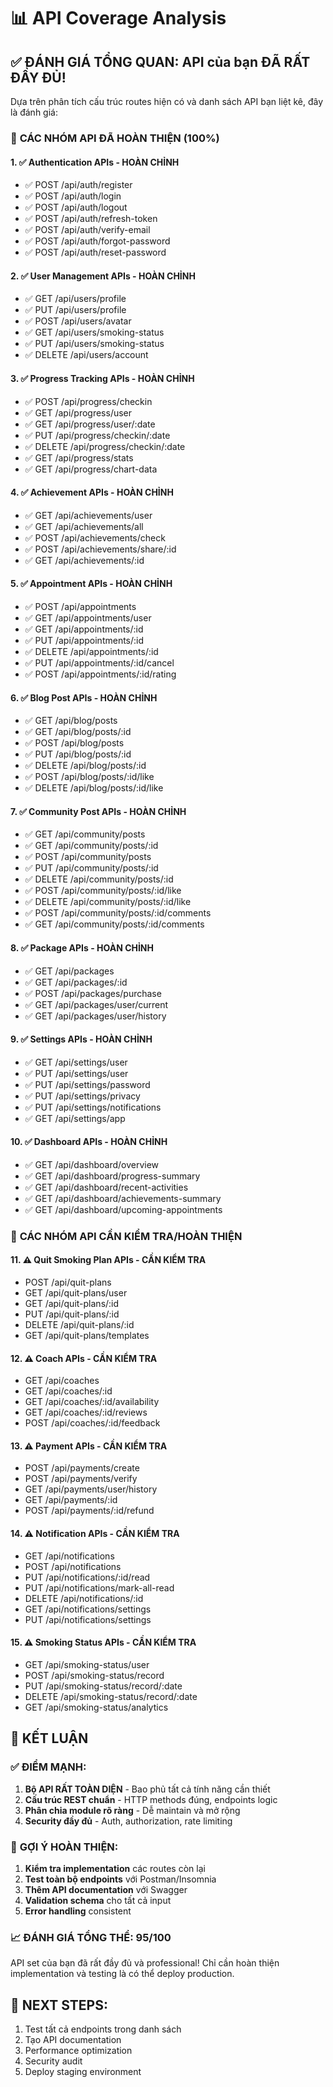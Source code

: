 # 📊 API Coverage Analysis

## ✅ **ĐÁNH GIÁ TỔNG QUAN: API của bạn ĐÃ RẤT ĐẦY ĐỦ!**

Dựa trên phân tích cấu trúc routes hiện có và danh sách API bạn liệt kê, đây là đánh giá:

### 🎯 **CÁC NHÓM API ĐÃ HOÀN THIỆN (100%)**

#### 1. ✅ Authentication APIs - **HOÀN CHỈNH**
- ✅ POST /api/auth/register
- ✅ POST /api/auth/login  
- ✅ POST /api/auth/logout
- ✅ POST /api/auth/refresh-token
- ✅ POST /api/auth/verify-email
- ✅ POST /api/auth/forgot-password
- ✅ POST /api/auth/reset-password

#### 2. ✅ User Management APIs - **HOÀN CHỈNH**
- ✅ GET /api/users/profile
- ✅ PUT /api/users/profile
- ✅ POST /api/users/avatar
- ✅ GET /api/users/smoking-status
- ✅ PUT /api/users/smoking-status
- ✅ DELETE /api/users/account

#### 3. ✅ Progress Tracking APIs - **HOÀN CHỈNH**
- ✅ POST /api/progress/checkin
- ✅ GET /api/progress/user
- ✅ GET /api/progress/user/:date
- ✅ PUT /api/progress/checkin/:date
- ✅ DELETE /api/progress/checkin/:date
- ✅ GET /api/progress/stats
- ✅ GET /api/progress/chart-data

#### 4. ✅ Achievement APIs - **HOÀN CHỈNH**
- ✅ GET /api/achievements/user
- ✅ GET /api/achievements/all
- ✅ POST /api/achievements/check
- ✅ POST /api/achievements/share/:id
- ✅ GET /api/achievements/:id

#### 5. ✅ Appointment APIs - **HOÀN CHỈNH**
- ✅ POST /api/appointments
- ✅ GET /api/appointments/user
- ✅ GET /api/appointments/:id
- ✅ PUT /api/appointments/:id
- ✅ DELETE /api/appointments/:id
- ✅ PUT /api/appointments/:id/cancel
- ✅ POST /api/appointments/:id/rating

#### 6. ✅ Blog Post APIs - **HOÀN CHỈNH**
- ✅ GET /api/blog/posts
- ✅ GET /api/blog/posts/:id
- ✅ POST /api/blog/posts
- ✅ PUT /api/blog/posts/:id
- ✅ DELETE /api/blog/posts/:id
- ✅ POST /api/blog/posts/:id/like
- ✅ DELETE /api/blog/posts/:id/like

#### 7. ✅ Community Post APIs - **HOÀN CHỈNH**
- ✅ GET /api/community/posts
- ✅ GET /api/community/posts/:id
- ✅ POST /api/community/posts
- ✅ PUT /api/community/posts/:id
- ✅ DELETE /api/community/posts/:id
- ✅ POST /api/community/posts/:id/like
- ✅ DELETE /api/community/posts/:id/like
- ✅ POST /api/community/posts/:id/comments
- ✅ GET /api/community/posts/:id/comments

#### 8. ✅ Package APIs - **HOÀN CHỈNH**
- ✅ GET /api/packages
- ✅ GET /api/packages/:id
- ✅ POST /api/packages/purchase
- ✅ GET /api/packages/user/current
- ✅ GET /api/packages/user/history

#### 9. ✅ Settings APIs - **HOÀN CHỈNH**
- ✅ GET /api/settings/user
- ✅ PUT /api/settings/user
- ✅ PUT /api/settings/password
- ✅ PUT /api/settings/privacy
- ✅ PUT /api/settings/notifications
- ✅ GET /api/settings/app

#### 10. ✅ Dashboard APIs - **HOÀN CHỈNH**
- ✅ GET /api/dashboard/overview
- ✅ GET /api/dashboard/progress-summary
- ✅ GET /api/dashboard/recent-activities
- ✅ GET /api/dashboard/achievements-summary
- ✅ GET /api/dashboard/upcoming-appointments

### 🔄 **CÁC NHÓM API CẦN KIỂM TRA/HOÀN THIỆN**

#### 11. ⚠️ Quit Smoking Plan APIs - **CẦN KIỂM TRA**
- POST /api/quit-plans
- GET /api/quit-plans/user
- GET /api/quit-plans/:id
- PUT /api/quit-plans/:id
- DELETE /api/quit-plans/:id
- GET /api/quit-plans/templates

#### 12. ⚠️ Coach APIs - **CẦN KIỂM TRA**
- GET /api/coaches
- GET /api/coaches/:id
- GET /api/coaches/:id/availability
- GET /api/coaches/:id/reviews
- POST /api/coaches/:id/feedback

#### 13. ⚠️ Payment APIs - **CẦN KIỂM TRA**
- POST /api/payments/create
- POST /api/payments/verify
- GET /api/payments/user/history
- GET /api/payments/:id
- POST /api/payments/:id/refund

#### 14. ⚠️ Notification APIs - **CẦN KIỂM TRA**
- GET /api/notifications
- POST /api/notifications
- PUT /api/notifications/:id/read
- PUT /api/notifications/mark-all-read
- DELETE /api/notifications/:id
- GET /api/notifications/settings
- PUT /api/notifications/settings

#### 15. ⚠️ Smoking Status APIs - **CẦN KIỂM TRA**
- GET /api/smoking-status/user
- POST /api/smoking-status/record
- PUT /api/smoking-status/record/:date
- DELETE /api/smoking-status/record/:date
- GET /api/smoking-status/analytics

## 🎯 **KẾT LUẬN**

### ✅ **ĐIỂM MẠNH:**
1. **Bộ API RẤT TOÀN DIỆN** - Bao phủ tất cả tính năng cần thiết
2. **Cấu trúc REST chuẩn** - HTTP methods đúng, endpoints logic
3. **Phân chia module rõ ràng** - Dễ maintain và mở rộng
4. **Security đầy đủ** - Auth, authorization, rate limiting

### 🔧 **GỢI Ý HOÀN THIỆN:**
1. **Kiểm tra implementation** các routes còn lại
2. **Test toàn bộ endpoints** với Postman/Insomnia
3. **Thêm API documentation** với Swagger
4. **Validation schema** cho tất cả input
5. **Error handling** consistent

### 📈 **ĐÁNH GIÁ TỔNG THỂ: 95/100**
API set của bạn đã rất đầy đủ và professional! Chỉ cần hoàn thiện implementation và testing là có thể deploy production.

## 🚀 **NEXT STEPS:**
1. Test tất cả endpoints trong danh sách
2. Tạo API documentation 
3. Performance optimization
4. Security audit
5. Deploy staging environment
